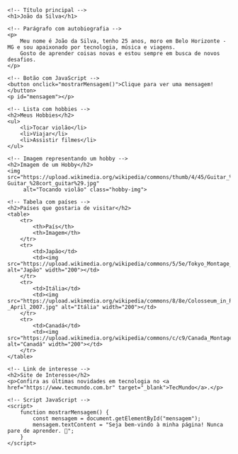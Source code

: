 <!DOCTYPE html>
<html lang="pt-br">
<head>
    <meta charset="UTF-8">
    <title>Minha Página Pessoal</title>
    <link rel="stylesheet" href="style.css">
</head>
<body>

    <!-- Título principal -->
    <h1>João da Silva</h1>

    <!-- Parágrafo com autobiografia -->
    <p>
        Meu nome é João da Silva, tenho 25 anos, moro em Belo Horizonte - MG e sou apaixonado por tecnologia, música e viagens.
        Gosto de aprender coisas novas e estou sempre em busca de novos desafios.
    </p>

    <!-- Botão com JavaScript -->
    <button onclick="mostrarMensagem()">Clique para ver uma mensagem!</button>
    <p id="mensagem"></p>

    <!-- Lista com hobbies -->
    <h2>Meus Hobbies</h2>
    <ul>
        <li>Tocar violão</li>
        <li>Viajar</li>
        <li>Assistir filmes</li>
    </ul>

    <!-- Imagem representando um hobby -->
    <h2>Imagem de um Hobby</h2>
    <img src="https://upload.wikimedia.org/wikipedia/commons/thumb/4/45/Guitar_%28cort_guitar%29.jpg/320px-Guitar_%28cort_guitar%29.jpg"
         alt="Tocando violão" class="hobby-img">

    <!-- Tabela com países -->
    <h2>Países que gostaria de visitar</h2>
    <table>
        <tr>
            <th>País</th>
            <th>Imagem</th>
        </tr>
        <tr>
            <td>Japão</td>
            <td><img src="https://upload.wikimedia.org/wikipedia/commons/5/5e/Tokyo_Montage_2015.jpg" alt="Japão" width="200"></td>
        </tr>
        <tr>
            <td>Itália</td>
            <td><img src="https://upload.wikimedia.org/wikipedia/commons/8/8e/Colosseum_in_Rome%2C_Italy_-_April_2007.jpg" alt="Itália" width="200"></td>
        </tr>
        <tr>
            <td>Canadá</td>
            <td><img src="https://upload.wikimedia.org/wikipedia/commons/c/c9/Canada_Montage.png" alt="Canadá" width="200"></td>
        </tr>
    </table>

    <!-- Link de interesse -->
    <h2>Site de Interesse</h2>
    <p>Confira as últimas novidades em tecnologia no <a href="https://www.tecmundo.com.br" target="_blank">TecMundo</a>.</p>

    <!-- Script JavaScript -->
    <script>
        function mostrarMensagem() {
            const mensagem = document.getElementById("mensagem");
            mensagem.textContent = "Seja bem-vindo à minha página! Nunca pare de aprender. 🚀";
        }
    </script>

</body>
</html>
